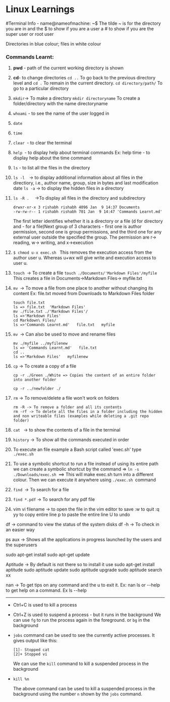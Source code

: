 # Linux Learnings

#Terminal Info - name@nameofmachine: ~$ 
The tilde ~ is for the directory you are in and the $ to show if you are a user a # to show if you are the super user or root user

Directories in blue colour; files in white colour

### Commands Learnt:

1. **pwd** - path of the current working directory is shown

2. **cd**- to change directories
   `cd ..`  To go back to the previous directory level and
   `cd .` To remain in the current directory.
   `cd directory/path/` To go to a particular directory



3. `mkdir`-> To make a directory
   `mkdir directoryname` To create a folder/directory with the name directoryname

4. `whoami` - to see the name of the user logged in

5. `date`

6. `time`

7. `clear `- to clear the terminal

8. `help `- to display help about terminal commands Ex: help time - to display help about the time command

9. `ls` - to list all the files in the directory

10. `ls -l  `-> to display additional information about all files in the directiory, i.e., author name, group, size in bytes and last modification date 
    `ls -a` -> to display the hidden files in a directory

11. `ls -R .  ` ->To display all files in the directory and subdirectory

    ```
    drwxr-xr-x 3 rishabh rishabh 4096 Jan  9 14:37 Documents
    -rw-rw-r-- 1 rishabh rishabh 701 Jan  9 14:47 'Commands Learnt.md'
    ```

    The first letter identifies whether it is a directory or a file (d for directory and - for a file)Next group of 3 characters - first one is author permission, second one is group permissions, and the third one for any external user outside the specified the group. The permission are r-> reading, w-> writing, and x->execution

12. `$ chmod u-x exec.sh ` This removes the execution access from the author user u. 
    Whereas u+wx will give write and execution access to user u.

13. `touch `-> To create a file
    `touch ./Documents/'Markdown Files'/myfile `  This creates a file in Documents->Markdown Files-> myfile.txt

14. `mv `-> To move a file from one place to another without changing its content
    Ex: file.txt moved from Downloads to Markdown Files folder

    ```
    touch file.txt
    ls => file.txt  'Markdown Files'
    mv ./file.txt ./'Markdown Files'/
    ls =>'Markdown Files'
    cd Markdown\ Files/
    ls =>'Commands Learnt.md'   file.txt   myfile
    ```

15. `mv `-> Can also be used to move and rename files

    ```
    mv ./myfile ../myfilenew
    ls => 'Commands Learnt.md'   file.txt
    cd ..
    ls =>'Markdown Files'   myfilenew
    ```

16. `cp` -> To create a copy of a file

    ```
    cp -r ./Green ./White => Copies the content of an entire folder into another folder
    
    cp -r ../newfolder ./
    ```

17. `rm` -> To remove/delete a file won't work on folders

    ```
    rm -R -> To remove a folder and all its contents
    rm -rf -> To delete all the files in a folder including the hidden and non writeable files (examples while deleting a .git repo folder)
    ```

18. `cat ` -> to show the contents of a file in the terminal

19. `history` -> To show all the commands executed in order

20. To execute an file example a Bash script called 'exec.sh'  type ` ./exec.sh` 

21. To use a symbolic shortcut to run a file instead of using its entire path we can create a symbolic shortcut by the command => `ln -s ./Downloads/exec.sh `==> This will make exec.sh turn into a different colour. Then we can execute it anywhere using `./exec.sh `command

22. `find `-> To search for a file

23. `find *.pdf` -> To search for any pdf file

24. vim
    vi filename -> to open the file in the vim editor
    to save :w
    to quit :q
    yy to copy entire line
    p to paste the entire line
    U to undo

 df -> command to view the status of the system disks
df -h -> To check in an easier way

ps aux -> Shows all the applications in progress launched by the users and the superusers

sudo apt-get install
sudo apt-get update

Aptitude -> By default is not there so to install it use 
sudo apt-get install aptitude
sudo aptitude update
sudo aptitude upgrade
sudo aptitude search xx

nan -> To get tips on any command and the u to exit it. Ex: nan ls
or --help  to get help on a command. Ex ls --help

---

* Ctrl+C is used to kill a process 

* Ctrl+Z is used to suspend a process - but it runs in the background
  We can use `fg` to run the process again in the foreground. or `bg` in the background

* `jobs` command can be used to see the currently active processes. It gives output like this:

  ```
  [1]- Stopped cat
  [2]+ Stopped vi
  ```

  We can use the `kill` command to kill a suspended process in the background

* ```
  kill %n
  ```

  The above command can be used to kill a suspended process in the background using the number `n` shown by the `jobs` command.







